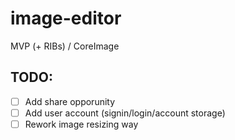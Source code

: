 # image-editor
MVP (+ RIBs) / CoreImage

## TODO:
- [ ] Add share opporunity
- [ ] Add user account (signin/login/account storage)
- [ ] Rework image resizing way
